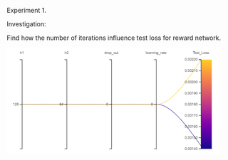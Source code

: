 
Experiment 1.

Investigation:

Find how the number of iterations influence test loss for reward network. 

![alt text](https://github.com/SergeyAnufriev/Mol_gan/blob/master/figures/Fig.1.png)
